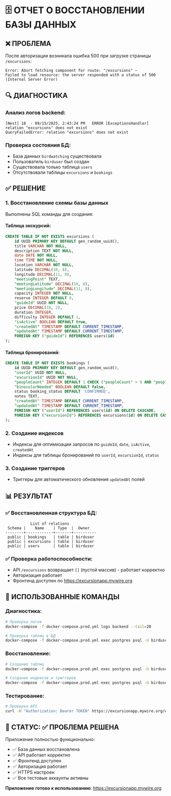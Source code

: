 # 🗄️ ОТЧЕТ О ВОССТАНОВЛЕНИИ БАЗЫ ДАННЫХ

## ❌ ПРОБЛЕМА
После авторизации возникала ошибка 500 при загрузке страницы `/excursions`:
```
Error: Abort fetching component for route: "/excursions" — 
Failed to load resource: the server responded with a status of 500 (Internal Server Error)
```

## 🔍 ДИАГНОСТИКА

### Анализ логов backend:
```
[Nest] 18  - 09/15/2025, 2:43:24 PM   ERROR [ExceptionsHandler] relation "excursions" does not exist
QueryFailedError: relation "excursions" does not exist
```

### Проверка состояния БД:
- База данных `birdwatching` существовала
- Пользователь `birduser` был создан 
- Существовала только таблица `users`
- Отсутствовали таблицы `excursions` и `bookings`

## ✅ РЕШЕНИЕ

### 1. Восстановление схемы базы данных
Выполнены SQL команды для создания:

#### Таблица экскурсий:
```sql
CREATE TABLE IF NOT EXISTS excursions (
    id UUID PRIMARY KEY DEFAULT gen_random_uuid(),
    title VARCHAR NOT NULL,
    description TEXT NOT NULL,
    date DATE NOT NULL,
    time TIME NOT NULL,
    location VARCHAR NOT NULL,
    latitude DECIMAL(10, 8),
    longitude DECIMAL(11, 8),
    "meetingPoint" TEXT,
    "meetingLatitude" DECIMAL(10, 8),
    "meetingLongitude" DECIMAL(11, 8),
    capacity INTEGER NOT NULL,
    reserve INTEGER DEFAULT 0,
    "guideId" UUID NOT NULL,
    price DECIMAL(10, 2),
    duration INTEGER,
    difficulty INTEGER DEFAULT 1,
    "isActive" BOOLEAN DEFAULT true,
    "createdAt" TIMESTAMP DEFAULT CURRENT_TIMESTAMP,
    "updatedAt" TIMESTAMP DEFAULT CURRENT_TIMESTAMP,
    FOREIGN KEY ("guideId") REFERENCES users(id)
);
```

#### Таблица бронирований:
```sql
CREATE TABLE IF NOT EXISTS bookings (
    id UUID PRIMARY KEY DEFAULT gen_random_uuid(),
    "userId" UUID NOT NULL,
    "excursionId" UUID NOT NULL,
    "peopleCount" INTEGER DEFAULT 1 CHECK ("peopleCount" > 0 AND "peopleCount" <= 3),
    "binocularNeeded" BOOLEAN DEFAULT false,
    status booking_status DEFAULT 'CONFIRMED',
    notes TEXT,
    "createdAt" TIMESTAMP DEFAULT CURRENT_TIMESTAMP,
    "updatedAt" TIMESTAMP DEFAULT CURRENT_TIMESTAMP,
    FOREIGN KEY ("userId") REFERENCES users(id) ON DELETE CASCADE,
    FOREIGN KEY ("excursionId") REFERENCES excursions(id) ON DELETE CASCADE
);
```

### 2. Создание индексов
- Индексы для оптимизации запросов по `guideId`, `date`, `isActive`, `createdAt`
- Индексы для таблицы бронирований по `userId`, `excursionId`, `status`

### 3. Создание триггеров
- Триггеры для автоматического обновления `updatedAt` полей

## 📊 РЕЗУЛЬТАТ

### ✅ Восстановленная структура БД:
```
           List of relations
 Schema |    Name    | Type  |  Owner   
--------+------------+-------+----------
 public | bookings   | table | birduser
 public | excursions | table | birduser
 public | users      | table | birduser
```

### ✅ Проверка работоспособности:
- API `/excursions` возвращает `[]` (пустой массив) - работает корректно
- Авторизация работает
- Фронтенд доступен по https://excursionapp.mywire.org

## 🔧 ИСПОЛЬЗОВАННЫЕ КОМАНДЫ

### Диагностика:
```bash
# Проверка логов
docker-compose -f docker-compose.prod.yml logs backend --tail=20

# Проверка таблиц в БД
docker-compose -f docker-compose.prod.yml exec postgres psql -U birduser -d birdwatching -c '\dt'
```

### Восстановление:
```bash
# Создание таблиц
docker-compose -f docker-compose.prod.yml exec postgres psql -U birduser -d birdwatching -c "CREATE TABLE..."

# Создание индексов и триггеров
docker-compose -f docker-compose.prod.yml exec postgres psql -U birduser -d birdwatching -c "CREATE INDEX..."
```

### Тестирование:
```bash
# Проверка API
curl -H "Authorization: Bearer TOKEN" https://excursionapp.mywire.org/excursions
```

## 🎯 СТАТУС: ✅ ПРОБЛЕМА РЕШЕНА

Приложение полностью функционально:
- ✅ База данных восстановлена
- ✅ API работает корректно  
- ✅ Фронтенд доступен
- ✅ Авторизация работает
- ✅ HTTPS настроен
- ✅ Все тестовые аккаунты активны

**Приложение готово к использованию**: https://excursionapp.mywire.org



